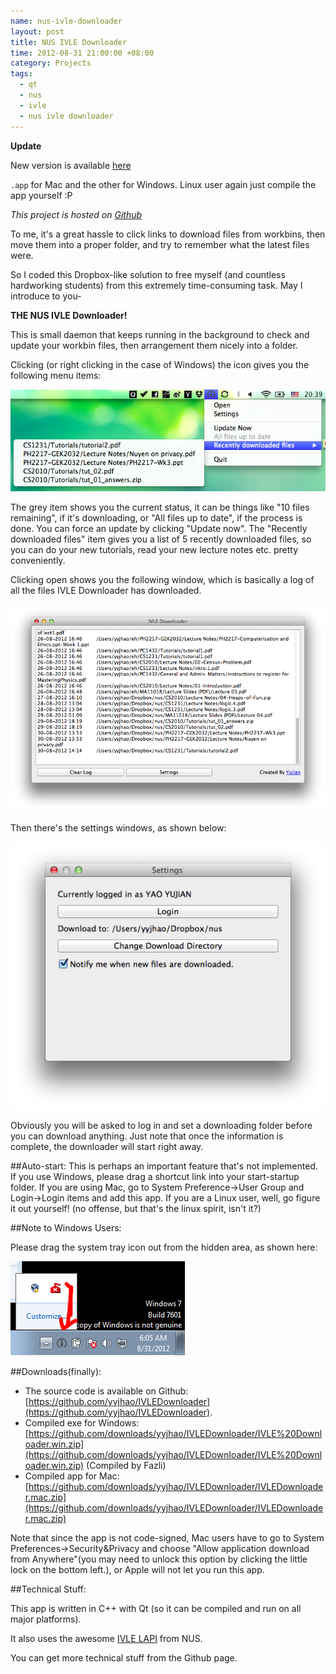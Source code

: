 ```yaml
--- 
name: nus-ivle-downloader
layout: post
title: NUS IVLE Downloader
time: 2012-08-31 21:00:00 +08:00
category: Projects
tags:
  - qt
  - nus
  - ivle
  - nus ivle downloader
---
```

<div class="update-box">
<strong>Update</strong> 
<p>New version is available <a href="https://github.com/yyjhao/IVLEDownloader/releases/tag/V1.1">here</a></p>

<p><code>.app</code> for Mac and the other for Windows. Linux user again just compile the app yourself :P</p>
</div>

*This project is hosted on [Github](https://github.com/yyjhao/IVLEDownloader)*

To me, it's a great hassle to click links to download files from workbins, then move them into
a proper folder, and try to remember what the latest files were.

So I coded this Dropbox-like solution to free myself (and countless hardworking students) from this 
extremely time-consuming task. May I introduce to you-

<b>THE NUS IVLE Downloader!</b>

This is small daemon that keeps running in the background to check and update your workbin files, then
arrangement them nicely into a folder.

Clicking (or right clicking in the case of Windows) the icon gives you the following menu items:

<img src='/images/ivledownloader-1.png' class='center' />

The grey item shows you the current status, it can be things like "10 files remaining", if it's downloading,
or "All files up to date", if the process is done. You can force an update by clicking "Update now". The
"Recently downloaded files" item gives you a list of 5 recently downloaded files, so you can do your
new tutorials, read your new lecture notes etc. pretty conveniently.

Clicking open shows you the following window, which is basically a log of all the files IVLE Downloader 
has downloaded.

<img src='/images/ivledownloader-2.png' class='center' />

Then there's the settings windows, as shown below:

<img src='/images/ivledownloader-3.png' class='center' />

Obviously you will be asked to log in and set a downloading folder before you can download anything. Just note that
once the information is complete, the downloader will start right away.

##Auto-start:
This is perhaps an important feature that's not implemented. If you use Windows, please drag a shortcut link into
your start-startup folder. If you are using Mac, go to System Preference->User Group and Login->Login items and add
this app. If you are a Linux user, well, go figure it out yourself! (no offense, but that's the linux spirit, isn't it?)

##Note to Windows Users:

Please drag the system tray icon out from the hidden area, as shown here:

<img src='/images/ivledownloader-4.png' class='center' />

##Downloads(finally):
* The source code is available on Github: [https://github.com/yyjhao/IVLEDownloader](https://github.com/yyjhao/IVLEDownloader).
* Compiled exe for Windows: [https://github.com/downloads/yyjhao/IVLEDownloader/IVLE%20Downloader.win.zip](https://github.com/downloads/yyjhao/IVLEDownloader/IVLE%20Downloader.win.zip) (Compiled by Fazli)
* Compiled app for Mac: [https://github.com/downloads/yyjhao/IVLEDownloader/IVLEDownloader.mac.zip](https://github.com/downloads/yyjhao/IVLEDownloader/IVLEDownloader.mac.zip)

Note that since the app is not code-signed, Mac users have to go to System Preferences->Security&Privacy and choose "Allow application download from Anywhere"(you may need to unlock this option by clicking the little lock on the bottom left.), or Apple will not let you run this app.

##Technical Stuff:

This app is written in C++ with Qt (so it can be compiled and run on all major platforms).

It also uses the awesome [IVLE LAPI](http://wiki.nus.edu.sg/display/ivlelapi/Module) from NUS.

You can get more technical stuff from the Github page.